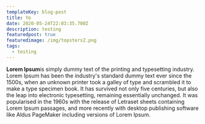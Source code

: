 ```yaml
---
templateKey: blog-post
title: Yo
date: 2020-05-24T22:03:35.700Z
description: testing
featuredpost: true
featuredimage: /img/topsters2.png
tags:
  - testing
---
```

**Lorem Ipsum**is simply dummy text of the printing and typesetting industry. Lorem Ipsum has been the industry's standard dummy text ever since the 1500s, when an unknown printer took a galley of type and scrambled it to make a type specimen book. It has survived not only five centuries, but also the leap into electronic typesetting, remaining essentially unchanged. It was popularised in the 1960s with the release of Letraset sheets containing Lorem Ipsum passages, and more recently with desktop publishing software like Aldus PageMaker including versions of Lorem Ipsum.